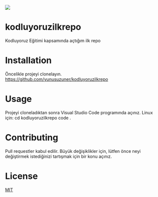 ![](https://www.hizliresim.com/6eyfrmz)
# kodluyoruzilkrepo
Kodluyoruz Eğitimi kapsamında açtığım ilk repo
# Installation
Öncelikle projeyi clonelayın.
https://github.com/yunusuzuner/kodluyoruzilkrepo
# Usage
Projeyi cloneladıktan sonra Visual Studio Code programında açınız.
Linux için:
cd kodluyoruzilkrepo
code .
# Contributing
Pull requestler kabul edilir. Büyük değişiklikler için, lütfen önce neyi değiştirmek istediğinizi tartışmak için bir konu açınız.
# License
[MIT](https://choosealicense.com/licenses/mit/)
